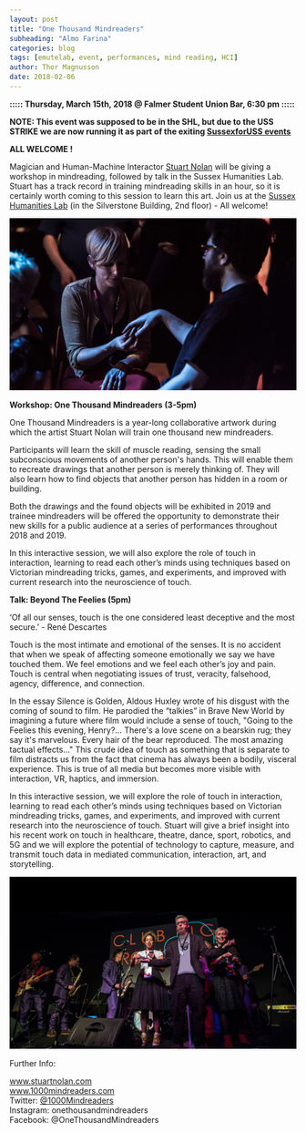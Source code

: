 ```yaml
---
layout: post
title: "One Thousand Mindreaders"
subheading: "Almo Farina"
categories: blog
tags: [emutelab, event, performances, mind reading, HCI]
author: Thor Magnusson
date: 2018-02-06
---
```



<b>::::: Thursday, March 15th, 2018 @ Falmer Student Union Bar, 6:30 pm :::::</b>

<b>NOTE: This event was supposed to be in the SHL, but due to the USS STRIKE we are now running it as part of the exiting <a href="https://docs.google.com/document/d/1ywtMO06wlxqRXftEGwpUUZQhtXwCyS_i6qWLMW43_eA/edit">SussexforUSS events</a></b>

<b> ALL WELCOME !</b>

Magician and Human-Machine Interactor <a href="http://stuartnolan.com">Stuart Nolan</a> will be giving a workshop in mindreading, followed by talk in the Sussex Humanities Lab. Stuart has a track record in training mindreading skills in an hour, so it is certainly worth coming to this session to learn this art. Join us at the <a href="http://www.sussex.ac.uk/shl/">Sussex Humanities Lab</a> (in the Silverstone Building, 2nd floor) - All welcome!

![MindReaders](/img/mindreaders.jpg)

<b>Workshop: One Thousand Mindreaders (3-5pm)</b>

One Thousand Mindreaders is a year-long collaborative artwork during which the artist Stuart Nolan will train one thousand new mindreaders.

Participants will learn the skill of muscle reading, sensing the small subconscious movements of another person's hands. This will enable them to recreate drawings that another person is merely thinking of.
They will also learn how to find objects that another person has hidden in a room or building.

Both the drawings and the found objects will be exhibited in 2019 and trainee mindreaders will be offered the opportunity to demonstrate their new skills for a public audience at a series of performances throughout 2018 and 2019.

In this interactive session, we will also explore the role of touch in interaction, learning to read each other’s minds using techniques based on Victorian mindreading tricks, games, and experiments, and improved with current research into the neuroscience of touch.    

<b>Talk: Beyond The Feelies (5pm)</b>

‘Of all our senses, touch is the one considered least deceptive and the most secure.’ - René Descartes

Touch is the most intimate and emotional of the senses. It is no accident that when we speak of affecting someone emotionally we say we have touched them. We feel emotions and we feel each other’s joy and pain. Touch is central when negotiating issues of trust, veracity, falsehood, agency, difference, and connection.

In the essay Silence is Golden, Aldous Huxley wrote of his disgust with the coming of sound to film. He parodied the “talkies” in Brave New World by imagining a future where film would include a sense of touch, "Going to the Feelies this evening, Henry?… There's a love scene on a bearskin rug; they say it's marvelous. Every hair of the bear reproduced. The most amazing tactual effects..." This crude idea of touch as something that is separate to film distracts us from the fact that cinema has always been a bodily, visceral experience. This is true of all media but becomes more visible with interaction, VR, haptics, and immersion.  

In this interactive session, we will explore the role of touch in interaction, learning to read each other’s minds using techniques based on Victorian mindreading tricks, games, and experiments, and improved with current research into the neuroscience of touch. Stuart will give a brief insight into his recent work on touch in healthcare, theatre, dance, sport, robotics, and 5G and we will explore the potential of technology to capture, measure, and transmit touch data in mediated communication, interaction, art, and storytelling.

![MindReaders](/img/stuart.jpg)

Further Info:

<a href="www.stuartnolan.com">www.stuartnolan.com</a><br>
<a href ="www.1000mindreaders.com">www.1000mindreaders.com</a><br>
Twitter: <a href="https://twitter.com/1000mindreaders">@1000Mindreaders</a><br>
Instagram: onethousandmindreaders<br>
Facebook: @OneThousandMindreaders<br>
